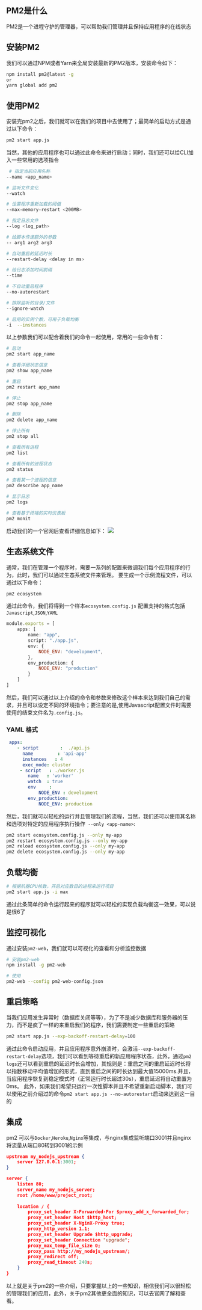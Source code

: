 ## PM2是什么
PM2是一个进程守护的管理器，可以帮助我们管理并且保持应用程序的在线状态
## 安装PM2
我们可以通过NPM或者Yarn来全局安装最新的PM2版本，安装命令如下：
```bash
npm install pm2@latest -g
or
yarn global add pm2
```
## 使用PM2
安装完pm2之后，我们就可以在我们的项目中去使用了；最简单的启动方式是通过以下命令：
```bash
pm2 start app.js
```
当然，其他的应用程序也可以通过此命令来进行启动；同时，我们还可以给CLI加入一些常用的选项指令
```bash
 # 指定当前应用名称
--name <app_name>

# 监听文件变化
--watch

# 设置程序重新加载的阈值
--max-memory-restart <200MB>

# 指定日志文件
--log <log_path>

# 给脚本传递额外的参数
-- arg1 arg2 arg3

# 自动重启的延迟时长
--restart-delay <delay in ms>

# 给日志添加时间前缀
--time

# 不自动重启程序
--no-autorestart

# 排除监听的目录/文件
--ignore-watch

# 启用的实例个数，可用于负载均衡
-i  --instances
```
以上参数我们可以配合着我们的命令一起使用，常用的一些命令有：
```bash
# 启动
pm2 start app_name

# 查看详细状态信息
pm2 show app_name

# 重启
pm2 restart app_name

# 停止
pm2 stop app_name

# 删除
pm2 delete app_name

# 停止所有
pm2 stop all

# 查看所有进程
pm2 list

# 查看所有的进程状态
pm2 status

# 查看某一个进程的信息
pm2 describe app_name

# 显示日志
pm2 logs

# 查看基于终端的实时仪表板
pm2 monit
```
启动我们的一个官网后查看详细信息如下：
![](https://lexiangla.com/assets/f306a01a9e7611e9be3c0a58ac131118)

## 生态系统文件
通常，我们在管理一个程序时，需要一系列的配置来微调我们每个应用程序的行为，此时，我们可以通过生态系统文件来管理。
要生成一个示例流程文件，可以通过以下命令：
```bash
pm2 ecosystem
```
通过此命令，我们将得到一个样本`ecosystem.config.js`  配置支持的格式包括`Javascript`,`JSON`,`YAML`
```javascript
module.exports = [
	apps: [
		name: "app",
		script: "./app.js",
		env: {
			NODE_ENV: "development",
		},
		env_production: {
			NODE_ENV: "production"
		}
	]
]
```
然后，我们可以通过以上介绍的命令和参数来修改这个样本来达到我们自己的需求，并且可以设定不同的环境指令；要注意的是,使用Javascript配置文件时需要使用的结束文件名为`.config.js`。
### YAML 格式
```yaml
 apps:
 	- script        :  ./api.js
	  name         : 'api-app'
	  instances   : 4
	  exec_mode: cluster
	 - script   : ./worker.js
	 	name   : 'worker'
		watch  : true
		env     :
			NODE_ENV : development
		env_production: 
			NODE_ENV: production
```

然后，我们就可以轻松的运行并且管理我们的流程，当然，我们还可以使用其名称和选项对特定的应用程序执行操作` --only <app-name>`:

```bash
pm2 start ecosystem.config.js --only my-app
pm2 restart ecosystem.config.js --only my-app
pm2 reload ecosystem.config.js --only my-app
pm2 delete ecosystem.config.js --only my-app
```
## 负载均衡
```bash
# 根据机器CPU核数，开启对应数目的进程来运行项目
pm2 start app.js -i max
```
通过此条简单的命令运行起来的程序就可以轻松的实现负载均衡这一效果，可以说是很6了

## 监控可视化
通过安装`pm2-web`，我们就可以可视化的查看和分析监控数据
```bash
# 安装pm2-web
npm install -g pm2-web

# 使用
pm2-web --config pm2-web-config.json
```

## 重启策略
当我们应用发生异常时（数据库关闭等等），为了不是减少数据库和服务器的压力，而不是疯了一样的来重启我们的程序，我们需要制定一些重启的策略
```bash
pm2 start app.js --exp-backoff-restart-delay=100
```
通过此命令启动应用，并且应用程序意外崩溃时，会激活`--exp-backoff-restart-delay`选项，我们可以看到等待重启的新应用程序状态，此外，通过`pm2 logs`还可以看到重启的延迟时长会增加，其规则是：重启之间的重启延迟时长将以指数移动平均值增加的形式，直到重启之间的时长达到最大值15000ms.并且，当应用程序恢复到稳定模式时（正常运行时长超过30s），重启延迟将自动重置为0ms。
此外，如果我们希望只运行一次性脚本并且不希望重新启动脚本，我们可以使用之前介绍过的命令`pm2 start app.js --no-autorestart`启动来达到这一目的

## 集成
pm2 可以与`Docker`,`Heroku`,`Nginx`等集成，与nginx集成监听端口3001并且nginx将流量从端口80转到3001的示例
```json
upstream my_nodejs_upstream {
    server 127.0.0.1:3001;
}

server {
    listen 80;
    server_name my_nodejs_server;
    root /home/www/project_root;
    
    location / {
        proxy_set_header X-Forwarded-For $proxy_add_x_forwarded_for;
        proxy_set_header Host $http_host;
        proxy_set_header X-NginX-Proxy true;
        proxy_http_version 1.1;
        proxy_set_header Upgrade $http_upgrade;
        proxy_set_header Connection "upgrade";
        proxy_max_temp_file_size 0;
        proxy_pass http://my_nodejs_upstream/;
        proxy_redirect off;
        proxy_read_timeout 240s;
    }
}
```
以上就是关于pm2的一些介绍，只要掌握以上的一些知识，相信我们可以很轻松的管理我们的应用，此外，关于pm2其他更全面的知识，可以去官网了解和查看。
